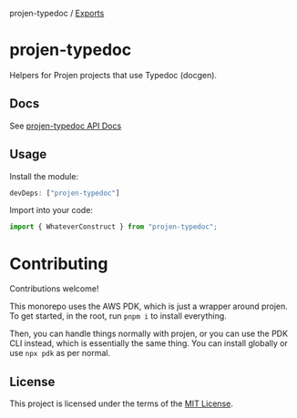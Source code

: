 projen-typedoc / [Exports](modules.md)

# projen-typedoc

Helpers for Projen projects that use Typedoc (docgen).

## Docs

See [projen-typedoc API Docs](docs)

## Usage

Install the module:

```typescript
devDeps: ["projen-typedoc"]
```

Import into your code:

```typescript
import { WhateverConstruct } from "projen-typedoc";
```

# Contributing

Contributions welcome!

This monorepo uses the AWS PDK, which is just a wrapper around projen. To get started, in the root, run `pnpm i` to install everything.

Then, you can handle things normally with projen, or you can use the PDK CLI instead, which is essentially the same thing. You can install globally or use `npx pdk` as per normal.

## License

This project is licensed under the terms of the [MIT License](LICENSE.md).
